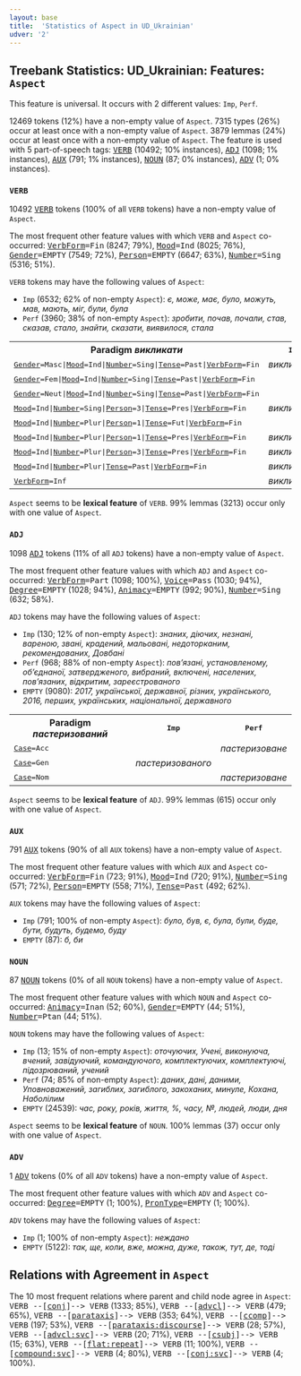 ```yaml
---
layout: base
title:  'Statistics of Aspect in UD_Ukrainian'
udver: '2'
---
```


## Treebank Statistics: UD_Ukrainian: Features: `Aspect`

This feature is universal.
It occurs with 2 different values: `Imp`, `Perf`.

12469 tokens (12%) have a non-empty value of `Aspect`.
7315 types (26%) occur at least once with a non-empty value of `Aspect`.
3879 lemmas (24%) occur at least once with a non-empty value of `Aspect`.
The feature is used with 5 part-of-speech tags: <tt><a href="uk-pos-VERB.html">VERB</a></tt> (10492; 10% instances), <tt><a href="uk-pos-ADJ.html">ADJ</a></tt> (1098; 1% instances), <tt><a href="uk-pos-AUX.html">AUX</a></tt> (791; 1% instances), <tt><a href="uk-pos-NOUN.html">NOUN</a></tt> (87; 0% instances), <tt><a href="uk-pos-ADV.html">ADV</a></tt> (1; 0% instances).

### `VERB`

10492 <tt><a href="uk-pos-VERB.html">VERB</a></tt> tokens (100% of all `VERB` tokens) have a non-empty value of `Aspect`.

The most frequent other feature values with which `VERB` and `Aspect` co-occurred: <tt><a href="uk-feat-VerbForm.html">VerbForm</a></tt><tt>=Fin</tt> (8247; 79%), <tt><a href="uk-feat-Mood.html">Mood</a></tt><tt>=Ind</tt> (8025; 76%), <tt><a href="uk-feat-Gender.html">Gender</a></tt><tt>=EMPTY</tt> (7549; 72%), <tt><a href="uk-feat-Person.html">Person</a></tt><tt>=EMPTY</tt> (6647; 63%), <tt><a href="uk-feat-Number.html">Number</a></tt><tt>=Sing</tt> (5316; 51%).

`VERB` tokens may have the following values of `Aspect`:

* `Imp` (6532; 62% of non-empty `Aspect`): <em>є, може, має, було, можуть, мав, мають, міг, були, була</em>
* `Perf` (3960; 38% of non-empty `Aspect`): <em>зробити, почав, почали, став, сказав, стало, знайти, сказати, виявилося, стала</em>

<table>
  <tr><th>Paradigm <i>викликати</i></th><th><tt>Imp</tt></th><th><tt>Perf</tt></th></tr>
  <tr><td><tt><tt><a href="uk-feat-Gender.html">Gender</a></tt><tt>=Masc</tt>|<tt><a href="uk-feat-Mood.html">Mood</a></tt><tt>=Ind</tt>|<tt><a href="uk-feat-Number.html">Number</a></tt><tt>=Sing</tt>|<tt><a href="uk-feat-Tense.html">Tense</a></tt><tt>=Past</tt>|<tt><a href="uk-feat-VerbForm.html">VerbForm</a></tt><tt>=Fin</tt></tt></td><td><em>викликав</em></td><td></td></tr>
  <tr><td><tt><tt><a href="uk-feat-Gender.html">Gender</a></tt><tt>=Fem</tt>|<tt><a href="uk-feat-Mood.html">Mood</a></tt><tt>=Ind</tt>|<tt><a href="uk-feat-Number.html">Number</a></tt><tt>=Sing</tt>|<tt><a href="uk-feat-Tense.html">Tense</a></tt><tt>=Past</tt>|<tt><a href="uk-feat-VerbForm.html">VerbForm</a></tt><tt>=Fin</tt></tt></td><td></td><td><em>викликала</em></td></tr>
  <tr><td><tt><tt><a href="uk-feat-Gender.html">Gender</a></tt><tt>=Neut</tt>|<tt><a href="uk-feat-Mood.html">Mood</a></tt><tt>=Ind</tt>|<tt><a href="uk-feat-Number.html">Number</a></tt><tt>=Sing</tt>|<tt><a href="uk-feat-Tense.html">Tense</a></tt><tt>=Past</tt>|<tt><a href="uk-feat-VerbForm.html">VerbForm</a></tt><tt>=Fin</tt></tt></td><td></td><td><em>викликало</em></td></tr>
  <tr><td><tt><tt><a href="uk-feat-Mood.html">Mood</a></tt><tt>=Ind</tt>|<tt><a href="uk-feat-Number.html">Number</a></tt><tt>=Sing</tt>|<tt><a href="uk-feat-Person.html">Person</a></tt><tt>=3</tt>|<tt><a href="uk-feat-Tense.html">Tense</a></tt><tt>=Pres</tt>|<tt><a href="uk-feat-VerbForm.html">VerbForm</a></tt><tt>=Fin</tt></tt></td><td><em>викликає</em></td><td></td></tr>
  <tr><td><tt><tt><a href="uk-feat-Mood.html">Mood</a></tt><tt>=Ind</tt>|<tt><a href="uk-feat-Number.html">Number</a></tt><tt>=Plur</tt>|<tt><a href="uk-feat-Person.html">Person</a></tt><tt>=1</tt>|<tt><a href="uk-feat-Tense.html">Tense</a></tt><tt>=Fut</tt>|<tt><a href="uk-feat-VerbForm.html">VerbForm</a></tt><tt>=Fin</tt></tt></td><td></td><td><em>викличемо</em></td></tr>
  <tr><td><tt><tt><a href="uk-feat-Mood.html">Mood</a></tt><tt>=Ind</tt>|<tt><a href="uk-feat-Number.html">Number</a></tt><tt>=Plur</tt>|<tt><a href="uk-feat-Person.html">Person</a></tt><tt>=1</tt>|<tt><a href="uk-feat-Tense.html">Tense</a></tt><tt>=Pres</tt>|<tt><a href="uk-feat-VerbForm.html">VerbForm</a></tt><tt>=Fin</tt></tt></td><td><em>викликаємо</em></td><td></td></tr>
  <tr><td><tt><tt><a href="uk-feat-Mood.html">Mood</a></tt><tt>=Ind</tt>|<tt><a href="uk-feat-Number.html">Number</a></tt><tt>=Plur</tt>|<tt><a href="uk-feat-Person.html">Person</a></tt><tt>=3</tt>|<tt><a href="uk-feat-Tense.html">Tense</a></tt><tt>=Pres</tt>|<tt><a href="uk-feat-VerbForm.html">VerbForm</a></tt><tt>=Fin</tt></tt></td><td><em>викликають</em></td><td></td></tr>
  <tr><td><tt><tt><a href="uk-feat-Mood.html">Mood</a></tt><tt>=Ind</tt>|<tt><a href="uk-feat-Number.html">Number</a></tt><tt>=Plur</tt>|<tt><a href="uk-feat-Tense.html">Tense</a></tt><tt>=Past</tt>|<tt><a href="uk-feat-VerbForm.html">VerbForm</a></tt><tt>=Fin</tt></tt></td><td><em>викликали</em></td><td><em>викликали</em></td></tr>
  <tr><td><tt><tt><a href="uk-feat-VerbForm.html">VerbForm</a></tt><tt>=Inf</tt></tt></td><td><em>викликати</em></td><td><em>викликати</em></td></tr>
</table>

`Aspect` seems to be **lexical feature** of `VERB`. 99% lemmas (3213) occur only with one value of `Aspect`.

### `ADJ`

1098 <tt><a href="uk-pos-ADJ.html">ADJ</a></tt> tokens (11% of all `ADJ` tokens) have a non-empty value of `Aspect`.

The most frequent other feature values with which `ADJ` and `Aspect` co-occurred: <tt><a href="uk-feat-VerbForm.html">VerbForm</a></tt><tt>=Part</tt> (1098; 100%), <tt><a href="uk-feat-Voice.html">Voice</a></tt><tt>=Pass</tt> (1030; 94%), <tt><a href="uk-feat-Degree.html">Degree</a></tt><tt>=EMPTY</tt> (1028; 94%), <tt><a href="uk-feat-Animacy.html">Animacy</a></tt><tt>=EMPTY</tt> (992; 90%), <tt><a href="uk-feat-Number.html">Number</a></tt><tt>=Sing</tt> (632; 58%).

`ADJ` tokens may have the following values of `Aspect`:

* `Imp` (130; 12% of non-empty `Aspect`): <em>знаних, діючих, незнані, вареною, звані, крадений, мальовані, недоторканим, рекомендованих, Довбані</em>
* `Perf` (968; 88% of non-empty `Aspect`): <em>пов’язані, установленому, об’єднаної, затвердженого, вибраний, включені, населених, пов’язаних, відкритим, зареєстрованого</em>
* `EMPTY` (9080): <em>2017, української, державної, різних, українського, 2016, перших, українських, національної, державного</em>

<table>
  <tr><th>Paradigm <i>пастеризований</i></th><th><tt>Imp</tt></th><th><tt>Perf</tt></th></tr>
  <tr><td><tt><tt><a href="uk-feat-Case.html">Case</a></tt><tt>=Acc</tt></tt></td><td></td><td><em>пастеризоване</em></td></tr>
  <tr><td><tt><tt><a href="uk-feat-Case.html">Case</a></tt><tt>=Gen</tt></tt></td><td><em>пастеризованого</em></td><td></td></tr>
  <tr><td><tt><tt><a href="uk-feat-Case.html">Case</a></tt><tt>=Nom</tt></tt></td><td></td><td><em>пастеризоване</em></td></tr>
</table>

`Aspect` seems to be **lexical feature** of `ADJ`. 99% lemmas (615) occur only with one value of `Aspect`.

### `AUX`

791 <tt><a href="uk-pos-AUX.html">AUX</a></tt> tokens (90% of all `AUX` tokens) have a non-empty value of `Aspect`.

The most frequent other feature values with which `AUX` and `Aspect` co-occurred: <tt><a href="uk-feat-VerbForm.html">VerbForm</a></tt><tt>=Fin</tt> (723; 91%), <tt><a href="uk-feat-Mood.html">Mood</a></tt><tt>=Ind</tt> (720; 91%), <tt><a href="uk-feat-Number.html">Number</a></tt><tt>=Sing</tt> (571; 72%), <tt><a href="uk-feat-Person.html">Person</a></tt><tt>=EMPTY</tt> (558; 71%), <tt><a href="uk-feat-Tense.html">Tense</a></tt><tt>=Past</tt> (492; 62%).

`AUX` tokens may have the following values of `Aspect`:

* `Imp` (791; 100% of non-empty `Aspect`): <em>було, був, є, була, були, буде, бути, будуть, будемо, буду</em>
* `EMPTY` (87): <em>б, би</em>

### `NOUN`

87 <tt><a href="uk-pos-NOUN.html">NOUN</a></tt> tokens (0% of all `NOUN` tokens) have a non-empty value of `Aspect`.

The most frequent other feature values with which `NOUN` and `Aspect` co-occurred: <tt><a href="uk-feat-Animacy.html">Animacy</a></tt><tt>=Inan</tt> (52; 60%), <tt><a href="uk-feat-Gender.html">Gender</a></tt><tt>=EMPTY</tt> (44; 51%), <tt><a href="uk-feat-Number.html">Number</a></tt><tt>=Ptan</tt> (44; 51%).

`NOUN` tokens may have the following values of `Aspect`:

* `Imp` (13; 15% of non-empty `Aspect`): <em>оточуючих, Учені, виконуюча, вчений, завідуючий, командуючого, комплектуючих, комплектуючі, підозрюваний, учений</em>
* `Perf` (74; 85% of non-empty `Aspect`): <em>даних, дані, даними, Уповноважений, загиблих, загиблого, закоханих, минуле, Кохана, Наболілим</em>
* `EMPTY` (24539): <em>час, року, років, життя, %, часу, №, людей, люди, дня</em>

`Aspect` seems to be **lexical feature** of `NOUN`. 100% lemmas (37) occur only with one value of `Aspect`.

### `ADV`

1 <tt><a href="uk-pos-ADV.html">ADV</a></tt> tokens (0% of all `ADV` tokens) have a non-empty value of `Aspect`.

The most frequent other feature values with which `ADV` and `Aspect` co-occurred: <tt><a href="uk-feat-Degree.html">Degree</a></tt><tt>=EMPTY</tt> (1; 100%), <tt><a href="uk-feat-PronType.html">PronType</a></tt><tt>=EMPTY</tt> (1; 100%).

`ADV` tokens may have the following values of `Aspect`:

* `Imp` (1; 100% of non-empty `Aspect`): <em>неждано</em>
* `EMPTY` (5122): <em>так, ще, коли, вже, можна, дуже, також, тут, де, тоді</em>

## Relations with Agreement in `Aspect`

The 10 most frequent relations where parent and child node agree in `Aspect`:
<tt>VERB --[<tt><a href="uk-dep-conj.html">conj</a></tt>]--> VERB</tt> (1333; 85%),
<tt>VERB --[<tt><a href="uk-dep-advcl.html">advcl</a></tt>]--> VERB</tt> (479; 65%),
<tt>VERB --[<tt><a href="uk-dep-parataxis.html">parataxis</a></tt>]--> VERB</tt> (353; 64%),
<tt>VERB --[<tt><a href="uk-dep-ccomp.html">ccomp</a></tt>]--> VERB</tt> (197; 53%),
<tt>VERB --[<tt><a href="uk-dep-parataxis-discourse.html">parataxis:discourse</a></tt>]--> VERB</tt> (28; 57%),
<tt>VERB --[<tt><a href="uk-dep-advcl-svc.html">advcl:svc</a></tt>]--> VERB</tt> (20; 71%),
<tt>VERB --[<tt><a href="uk-dep-csubj.html">csubj</a></tt>]--> VERB</tt> (15; 63%),
<tt>VERB --[<tt><a href="uk-dep-flat-repeat.html">flat:repeat</a></tt>]--> VERB</tt> (11; 100%),
<tt>VERB --[<tt><a href="uk-dep-compound-svc.html">compound:svc</a></tt>]--> VERB</tt> (4; 80%),
<tt>VERB --[<tt><a href="uk-dep-conj-svc.html">conj:svc</a></tt>]--> VERB</tt> (4; 100%).

